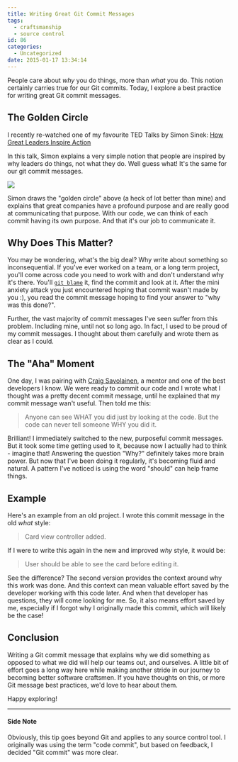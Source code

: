```yaml
---
title: Writing Great Git Commit Messages
tags:
  - craftsmanship
  - source control
id: 86
categories:
  - Uncategorized
date: 2015-01-17 13:34:14
---
```


People care about _why_ you do things, more than _what_ you do. This notion certainly carries true for our Git commits. Today, I explore a best practice for writing great Git commit messages.

<!--more-->

## The Golden Circle

I recently re-watched one of my favourite TED Talks by Simon Sinek: [How Great Leaders Inspire Action](http://www.ted.com/talks/simon_sinek_how_great_leaders_inspire_action)

In this talk, Simon explains a very simple notion that people are inspired by why leaders do things, not what they do. Well guess what! It's the same for our git commit messages.

![](http://i.imgur.com/QCpZaIk.png)

Simon draws the "golden circle" above (a heck of lot better than mine) and explains that great companies have a profound purpose and are really good at communicating that purpose. With our code, we can think of each commit having its own purpose. And that it's our job to communicate it.

## Why Does This Matter?

You may be wondering, what's the big deal? Why write about something so inconsequential. If you've ever worked on a team, or a long term project, you'll come across code you need to work with and don't understand why it's there. You'll [`git blame`](http://git-scm.com/docs/git-blame) it, find the commit and look at it. After the mini anxiety attack you just encountered hoping that commit wasn't made by you :), you read the commit message hoping to find your answer to "why was this done?".

Further, the vast majority of commit messages I've seen suffer from this problem. Including mine, until not so long ago. In fact, I used to be proud of my commit messages. I thought about them carefully and wrote them as clear as I could.

## The "Aha" Moment

One day, I was pairing with [Craig Savolainen](https://twitter.com/maedhr), a mentor and one of the best developers I know. We were ready to commit our code and I wrote what I thought was a pretty decent commit message, until he explained that my commit message wan't useful. Then told me this:

> Anyone can see WHAT you did just by looking at the code. But the code can never tell someone WHY you did it.

Brilliant! I immediately switched to the new, purposeful commit messages. But it took some time getting used to it, because now I actually had to think - imagine that! Answering the question "Why?" definitely takes more brain power. But now that I've been doing it regularly, it's becoming fluid and natural. A pattern I've noticed is using the word "should" can help frame things.

## Example

Here's an example from an old project. I wrote this commit message in the old _what_ style:

> Card view controller added.

If I were to write this again in the new and improved _why_ style, it would be:

> User should be able to see the card before editing it.

See the difference? The second version provides the context around why this work was done. And this context can mean valuable effort saved by the developer working with this code later. And when that developer has questions, they will come looking for me. So, it also means effort saved by me, especially if I forgot why I originally made this commit, which will likely be the case!

## Conclusion

Writing a Git commit message that explains why we did something as opposed to what we did will help our teams out, and ourselves. A little bit of effort goes a long way here while making another stride in our journey to becoming better software craftsmen. If you have thoughts on this, or more Git message best practices, we'd love to hear about them.

Happy exploring!

* * *

#### Side Note

Obviously, this tip goes beyond Git and applies to any source control tool. I originally was using the term "code commit", but based on feedback, I decided "Git commit" was more clear.